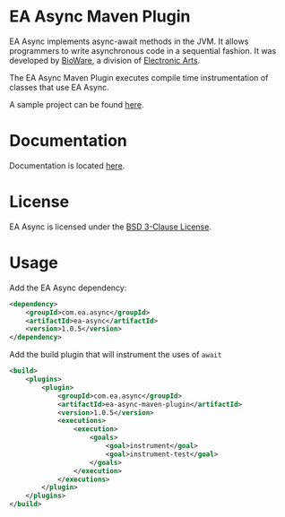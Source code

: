 EA Async Maven Plugin
============

EA Async implements async-await methods in the JVM. It allows programmers to write asynchronous code in a sequential fashion. It was developed by [BioWare](http://www.bioware.com), a division of [Electronic Arts](http://www.ea.com).

The EA Async Maven Plugin executes compile time instrumentation of classes that use EA Async.

A sample project can be found [here](src/test/project-to-test/pom.xml).

Documentation
=======
Documentation is located [here](http://orbit.bioware.com/).

License
=======
EA Async is licensed under the [BSD 3-Clause License](../LICENSE).

Usage
=======

Add the EA Async dependency:

```xml
<dependency>
    <groupId>com.ea.async</groupId>
    <artifactId>ea-async</artifactId>
    <version>1.0.5</version>
</dependency>
```

Add the build plugin that will instrument the uses of `await`

```xml
<build>
    <plugins>
        <plugin>
            <groupId>com.ea.async</groupId>
            <artifactId>ea-async-maven-plugin</artifactId>
            <version>1.0.5</version>
            <executions>
                <execution>
                    <goals>
                        <goal>instrument</goal>
                        <goal>instrument-test</goal>
                    </goals>
                </execution>
            </executions>
        </plugin>
    </plugins>
</build>
```


